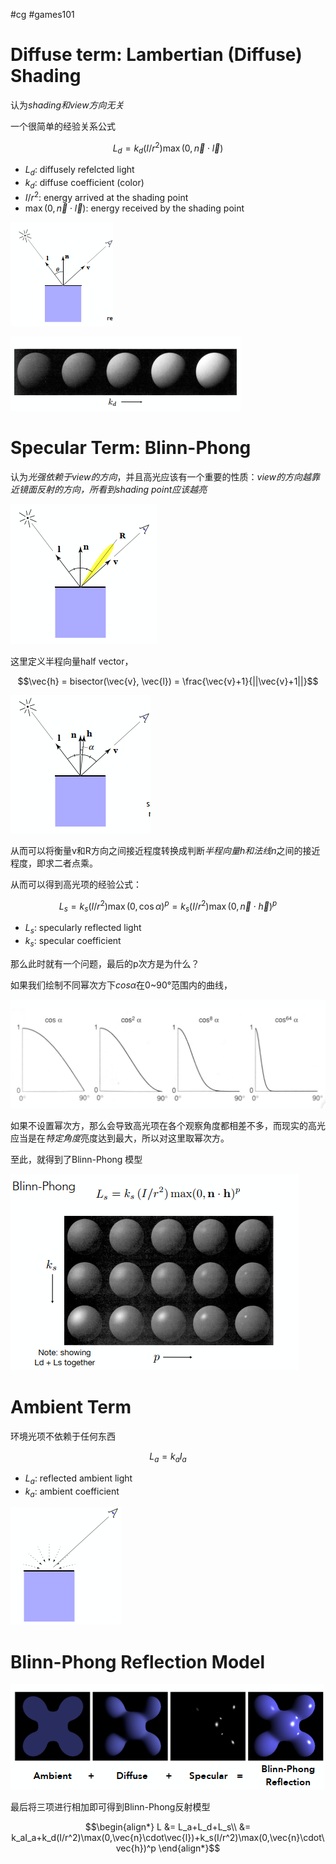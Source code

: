 #cg #games101
# Diffuse term: Lambertian (Diffuse) Shading

认为*shading和view方向无关*

一个很简单的经验关系公式

$$L_d= k_d(I/r^2)\max(0,\vec{n}\cdot\vec{l})$$

- $L_d$: diffusely refelcted light
- $k_d$: diffuse coefficient (color)
- $I/r^2$: energy arrived at the shading point
- $\max(0,\vec{n}\cdot\vec{l})$: energy received by the shading point

![Lambertian (Diffuse) Shading](../img/Pasted%20image%2020231201172811.png)

![Produces diffuse appearance](../img/Pasted%20image%2020231201173041.png)

# Specular Term: Blinn-Phong


认为*光强依赖于view的方向*，并且高光应该有一个重要的性质：*view的方向越靠近镜面反射的方向，所看到shading point应该越亮*

![Specular: view direction close to mirror refelction direction](../img/Pasted%20image%2020231201173436.png)

这里定义半程向量half vector，

$$\vec{h} = bisector(\vec{v}, \vec{l}) = \frac{\vec{v}+1}{||\vec{v}+1||}$$

![half vector](../img/Pasted%20image%2020231201173631.png)

从而可以将衡量v和R方向之间接近程度转换成判断*半程向量h和法线n*之间的接近程度，即求二者点乘。

从而可以得到高光项的经验公式：

$$L_s = k_s(I/r^2)\max(0,\cos\alpha)^p = k_s(I/r^2)\max(0, \vec{n}\cdot\vec{h})^p$$

- $L_s$: specularly reflected light
- $k_s$: specular coefficient

那么此时就有一个问题，最后的p次方是为什么？

如果我们绘制不同幂次方下$cos\alpha$在0~90°范围内的曲线，

![cosine power plot](../img/Pasted%20image%2020231201174241.png)

如果不设置幂次方，那么会导致高光项在各个观察角度都相差不多，而现实的高光应当是在*特定角度*亮度达到最大，所以对这里取幂次方。

至此，就得到了Blinn-Phong 模型

![](../img/Pasted%20image%2020231201174404.png)

# Ambient Term

环境光项不依赖于任何东西

$$L_a = k_a I_a$$
- $L_a$: reflected ambient light
- $k_a$: ambient coefficient

![Ambient Term](../img/Pasted%20image%2020231201174742.png)

# Blinn-Phong Reflection Model

![Blinn-Phong Reflection Model](../img/Pasted%20image%2020231201174854.png)

最后将三项进行相加即可得到Blinn-Phong反射模型

$$\begin{align*}
L &= L_a+L_d+L_s\\
&= k_aI_a+k_d(I/r^2)\max(0,\vec{n}\cdot\vec{l})+k_s(I/r^2)\max(0,\vec{n}\cdot\vec{h})^p
\end{align*}$$


